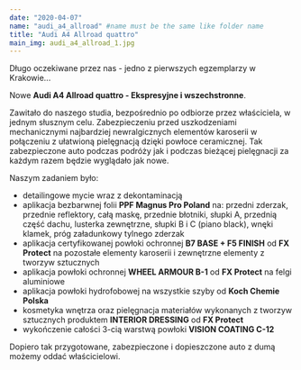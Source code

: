 ```yaml
---
date: "2020-04-07"
name: "audi_a4_allroad" #name must be the same like folder name
title: "Audi A4 Allroad quattro"
main_img: audi_a4_allroad_1.jpg
---
```


<p>Długo oczekiwane przez nas - jedno z pierwszych egzemplarzy w Krakowie...</p>
<p>Nowe <strong>Audi A4 Allroad quattro - Ekspresyjne i wszechstronne</strong>.</p>
<p>Zawitało do naszego studia, bezpośrednio po odbiorze przez właściciela, w jednym słusznym celu. Zabezpieczeniu przed uszkodzeniami mechanicznymi najbardziej newralgicznych elementów karoserii w połączeniu z ułatwioną pielęgnacją dzięki powłoce ceramicznej. Tak zabezpieczone auto podczas podróży jak i podczas bieżącej pielęgnacji za każdym razem będzie wyglądało jak nowe. </p>
<p>Naszym zadaniem było:</p>
<ul>
    <li>detailingowe mycie wraz z dekontaminacją</li>
    <li>aplikacja bezbarwnej folii <strong>PPF Magnus Pro Poland</strong> na: przedni zderzak, przednie reflektory, całą maskę, przednie błotniki, słupki A, przednią część dachu, lusterka zewnętrzne, słupki B i C (piano black), wnęki klamek, próg załadunkowy tylnego zderzak</li>
    <li>aplikacja certyfikowanej powłoki ochronnej <strong>B7 BASE + F5 FINISH</strong> od <strong>FX Protect</strong> na pozostałe elementy karoserii i zewnętrzne elementy z tworzyw sztucznych</li>
    <li>aplikacja powłoki ochronnej <strong>WHEEL ARMOUR B-1</strong> od <strong>FX Protect</strong> na felgi aluminiowe</li>
    <li>aplikacja powłoki hydrofobowej na wszystkie szyby od <strong>Koch Chemie Polska</strong></li>
    <li>kosmetyka wnętrza oraz pielęgnacja materiałów wykonanych z tworzyw sztucznych produktem <strong>INTERIOR DRESSING</strong> od <strong>FX Protect</strong></li>
    <li>wykończenie całości 3-cią warstwą powłoki <strong>VISION COATING C-12</strong></li>
</ul>
<p>Dopiero tak przygotowane, zabezpieczone i dopieszczone auto z dumą możemy oddać właścicielowi.</p>